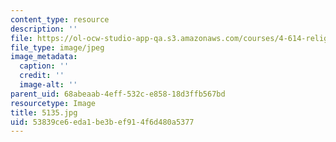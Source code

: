 ```yaml
---
content_type: resource
description: ''
file: https://ol-ocw-studio-app-qa.s3.amazonaws.com/courses/4-614-religious-architecture-and-islamic-cultures-fall-2002/53839ce6eda1be3bef914f6d480a5377_5135.jpg
file_type: image/jpeg
image_metadata:
  caption: ''
  credit: ''
  image-alt: ''
parent_uid: 68abeaab-4eff-532c-e858-18d3ffb567bd
resourcetype: Image
title: 5135.jpg
uid: 53839ce6-eda1-be3b-ef91-4f6d480a5377
---
```


